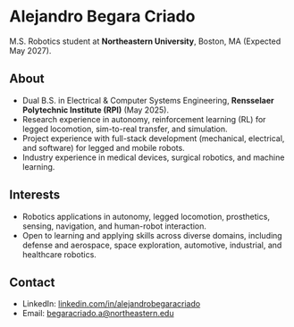 # Alejandro Begara Criado
M.S. Robotics student at **Northeastern University**, Boston, MA (Expected May 2027).

## About 
- Dual B.S. in Electrical & Computer Systems Engineering, **Rensselaer Polytechnic Institute (RPI)** (May 2025).
- Research experience in autonomy, reinforcement learning (RL) for legged locomotion, sim-to-real transfer, and simulation.
- Project experience with full-stack development (mechanical, electrical, and software) for legged and mobile robots.
- Industry experience in medical devices, surgical robotics, and machine learning.

## Interests
- Robotics applications in autonomy, legged locomotion, prosthetics, sensing, navigation, and human-robot interaction.
- Open to learning and applying skills across diverse domains, including defense and aerospace, space exploration, automotive, industrial, and healthcare robotics.

## Contact
- LinkedIn: [linkedin.com/in/alejandrobegaracriado](https://linkedin.com/in/alejandrobegaracriado)
- Email: begaracriado.a@northeastern.edu
